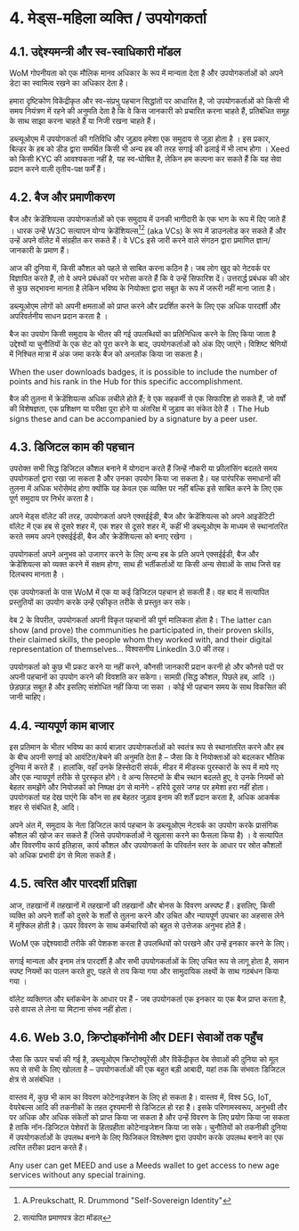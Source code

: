 # 4. मेड्स-महिला व्यक्ति / उपयोगकर्ता

## 4.1. उद्देश्यमन्त्री और स्व-स्वाधिकारी मॉडल

WoM गोपनीयता को एक मौलिक मानव अधिकार के रूप में मान्यता देता है और उपयोगकर्ताओं को अपने डेटा का स्वामित्व रखने का अधिकार देता है।

हमारा दृष्टिकोण विकेंद्रीकृत और स्व-संप्रभु पहचान सिद्धांतों पर आधारित है, जो उपयोगकर्ताओं को किसी भी समय नियंत्रण में रहने की अनुमति देता है कि वे किस जानकारी को प्रचारित करना चाहते हैं, प्रतिबंधित समूह के साथ साझा करना चाहते हैं या निजी रखना चाहते हैं।

डब्ल्यूओएम में उपयोगकर्ता की गतिविधि और जुड़ाव हमेशा एक समुदाय से जुड़ा होता है । इस प्रकार, बिल्डर के हब को डीड द्वारा समर्थित किसी भी अन्य हब की तरह सगाई की ढलाई में भी लाभ होगा । Xeed को किसी KYC की आवश्यकता नहीं है, यह स्व-घोषित है, लेकिन हम कल्पना कर सकते हैं कि यह सेवा प्रदान करने वाली तृतीय-पक्ष फर्में हैं।

## 4.2. बैज और प्रमाणीकरण

बैज और क्रेडेंशियल्स उपयोगकर्ताओं को एक समुदाय में उनकी भागीदारी के एक भाग के रूप में दिए जाते हैं । धारक उन्हें W3C सत्यापन योग्य क्रेडेंशियल्स[^7][^8] (aka VCs) के रूप में डाउनलोड कर सकते हैं और उन्हें अपने वॉलेट में संग्रहीत कर सकते हैं। वे VCs इसे जारी करने वाले संगठन द्वारा प्रमाणित ज्ञान/जानकारी के प्रमाण हैं।

आज की दुनिया में, किसी कौशल को पहले से साबित करना कठिन है। जब लोग खुद को नेटवर्क पर विज्ञापित करते हैं, तो वे अपने प्रबंधकों पर भरोसा करते हैं कि वे उन्हें सिफारिश दें। उत्तरार्द्ध प्रबंधक की ओर से कुछ सद्भावना मानता है लेकिन भविष्य के नियोक्ता द्वारा सबूत के रूप में जरूरी नहीं माना जाता है।

डब्ल्यूओएम लोगों को अपनी क्षमताओं को प्राप्त करने और प्रदर्शित करने के लिए एक अधिक पारदर्शी और अपरिवर्तनीय साधन प्रदान करता है ।

बैज का उपयोग किसी समुदाय के भीतर की गई उपलब्धियों का प्रतिनिधित्व करने के लिए किया जाता है उद्देश्यों या चुनौतियों के एक सेट को पूरा करने के बाद, उपयोगकर्ताओं को अंक दिए जाएंगे। विशिष्ट श्रेणियों में निश्चित मात्रा में अंक जमा करके बैज को अनलॉक किया जा सकता है।

When the user downloads badges, it is possible to include the number of points and his rank in the Hub for this specific accomplishment.

बैज की तुलना में क्रेडेंशियल्स अधिक लचीले होते हैं; वे एक सहकर्मी से एक सिफारिश हो सकते हैं, जो वर्षों की विशेषज्ञता, एक प्रशिक्षण या परीक्षा पूरा होने या अंतरिक्ष में जुड़ाव का संकेत देते हैं । The Hub signs these and can be accompanied by a signature by a peer user.

## 4.3. डिजिटल काम की पहचान

उपरोक्त सभी सिद्ध डिजिटल कौशल बनाने में योगदान करते हैं जिन्हें नौकरी या फ्रीलांसिंग बदलते समय उपयोगकर्ता द्वारा रखा जा सकता है और उनका उपयोग किया जा सकता है। यह पारंपरिक समाधानों की तुलना में अधिक भरोसेमंद होगा क्योंकि यह केवल एक व्यक्ति पर नहीं बल्कि इसे साबित करने के लिए एक पूर्ण समुदाय पर निर्भर करता है।

अपने मेड्स वॉलेट की तरह, उपयोगकर्ता अपने एक्सईईडी, बैज और क्रेडेंशियल्स को अपने आइडेंटिटी वॉलेट में एक हब से दूसरे शहर में, एक शहर से दूसरे शहर में, कहीं भी डब्ल्यूओएम के माध्यम से स्थानांतरित करते समय अपने एक्सईईडी, बैज और क्रेडेंशियल्स को बनाए रखेगा ।

उपयोगकर्ता अपने अनुभव को उजागर करने के लिए अन्य हब के प्रति अपने एक्सईईडी, बैज और क्रेडेंशियल्स को व्यक्त करने में सक्षम होगा, साथ ही भर्तीकर्ताओं या किसी अन्य सेवाओं के साथ जिसे वह दिलचस्प मानता है ।

एक उपयोगकर्ता के पास WoM में एक या कई डिजिटल पहचान हो सकती हैं। वह बाद में सत्यापित प्रस्तुतियों का उपयोग करके उन्हें एकीकृत तरीके से प्रस्तुत कर सके।

वेब 2 के विपरीत, उपयोगकर्ता अपनी विकृत पहचानों की पूर्ण मालिकता होता है। The latter can show (and prove) the communities he participated in, their proven skills, their claimed skills, the people whom they worked with, and their digital representation of themselves... विश्वसनीय LinkedIn 3.0 की तरह।

उपयोगकर्ता को कुछ भी प्रकट करने या नहीं करने, कौनसी जानकारी प्रदान करनी हो और कौनसे पदों पर अपनी पहचानों का उपयोग करने की विवशति कर सकेगा। सामग्री (सिद्ध कौशल, पिछले हब, आदि ।) छेड़छाड़ सबूत है और इसलिए संशोधित नहीं किया जा सका । कोई भी पहचान समय के साथ विकसित की जानी चाहिए।

## 4.4. न्यायपूर्ण काम बाजार

इस प्रतिमान के भीतर भविष्य का कार्य बाज़ार उपयोगकर्ताओं को स्वतंत्र रूप से स्थानांतरित करने और हब के बीच अपनी सगाई को आवंटित/बेचने की अनुमति देता है – जैसा कि वे नियोक्ताओं को बदलकर भौतिक दुनिया में करते हैं । हालांकि, वहाँ उनके हिस्सेदारी संपर्क, मीडर में मीडस्क पुरस्कारों के रूप में मापे गए और एक न्यायपूर्ण तरीके से पुरस्कृत होंगे। वे अन्य सिस्टमों के बीच स्थान बदलते हुए, वे उनके नियमों को बेहतर समझेंगे और नियोजकों को निष्पक्ष ढंग से मानेंगे - हरिये दूसरे जगह पर हमेशा हरा नहीं होता। उपयोगकर्ता यह देख पाएंगे कि कौन सा हब बेहतर जुड़ाव इनाम की शर्तें प्रदान करता है, अधिक आकर्षक शहर से संबंधित है, आदि।

अपने अंत में, समुदाय के नेता डिजिटल कार्य पहचान के डब्ल्यूओएम नेटवर्क का उपयोग करके प्रासंगिक कौशल की खोज कर सकते हैं (जिसे उपयोगकर्ताओं ने खुलासा करने का फैसला किया है) । वे सत्यापित और विवरणीय कार्य इतिहास, कार्य कौशल और उपयोगकर्ता के परिवर्तन स्तर के आधार पर स्रोत कौशलों को अधिक प्रभावी ढंग से मिला सकते हैं।

## 4.5. त्वरित और पारदर्शी प्रतिज्ञा

आज, तहखानों में तहखानों में तहखानों की तहखानों और बोनस के विवरण अस्पष्ट हैं। इसलिए, किसी व्यक्ति को अपने शर्तों को दुसरे के शर्तों से तुलना करने और उचित और न्यायपूर्ण उपचार का अहसास लेने में मुश्किल होती है। ऊपर विवरण के साथ कर्मचारियों को बहुत से उत्तेजक अनुभव होते हैं।

WoM एक उद्देश्यवादी तरीके की पेशकश करता है उपलब्धियों को परखने और उन्हें इनकार करने के लिए।

सगाई मान्यता और इनाम तंत्र पारदर्शी है और सभी उपयोगकर्ताओं के लिए उचित रूप से लागू होता है, समान स्पष्ट नियमों का पालन करते हुए, पहले से तय किया गया और सामुदायिक लक्ष्यों के साथ गठबंधन किया गया ।

वॉलेट व्यक्तिगत और ब्लॉकचेन के आधार पर हैं - जब उपयोगकर्ता एक इनकार या एक बैज प्राप्त करता है, उसे वापस ले लेना या मिटाना संभव नहीं होता।

## 4.6. Web 3.0, क्रिप्टोइकॉनोमी और DEFI सेवाओं तक पहुँच

जैसा कि ऊपर चर्चा की गई है, डब्ल्यूओएम क्रिप्टोक्यूरेंसी और विकेंद्रीकृत वेब सेवाओं की दुनिया को मूल रूप से सभी के लिए खोलता है – उपयोगकर्ताओं की एक बहुत बड़ी आबादी, यहां तक कि संभवतः डिजिटल क्षेत्र से असंबंधित ।

वास्तव में, कुछ भी काम का विवरण कोटेनाइजेशन के लिए हो सकता है। वास्तव में, विश्व 5G, IoT, वेयरेबल्स आदि की तकनीकों के तहत दृश्यमानी से डिजिटल हो रहा है। इसके परिणामस्वरूप, अनुभवी तौर पर अधिक और अधिक संकेतों को प्राप्त किया जा सकता है और उन्हें विवरण के लिए प्रयोग किया जा सकता है ताकि नॉन-डिजिटल पेशेवरों के हितग्रहीता कोटेनाइजेशन किया जा सके। चुनौतियों को तकनीकी दुनिया में उपयोगकर्ताओं के उपलब्ध बनाने के लिए फिजिकल विश्लेषण द्वारा उपयोग करके उपलब्ध बनाने का एक त्वरित तरीका प्रदान करते हैं।

Any user can get MEED and use a Meeds wallet to get access to new age services without any special training.

[^7]: A.Preukschatt, R. Drummond "Self-Sovereign Identity"
[^8]: सत्यापित प्रमाणपत्र डेटा मॉडल
